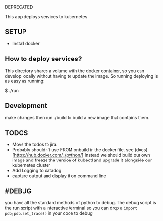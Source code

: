 DEPRECATED

This app deploys services to kubernetes

SETUP
-------
* Install docker

How to deploy services?
---------------------
This directory shares a volume with the docker container, so you can develop locally without having to update the image.
So running deploying is as easy as running: 

$ ./run 

Development
-----------
make changes then run ./build to build a new image that contains them.


TODOS
-------------
* Move the todos to jira.
* Probably shouldn't use FROM onbuild in the docker file. see (docs)[https://hub.docker.com/_/python/]
  Instead we should build our own image and freeze the version of kubectl and upgrade it alongside our kubernetes cluster
* Add Logging to datadog
* capture output and display it on command line

#DEBUG
-----------

you have all the standard methods of python to debug. 
The debug script is the run script with a interactive terminal so you can drop a `import pdb;pdb.set_trace()` in your code to debug.
